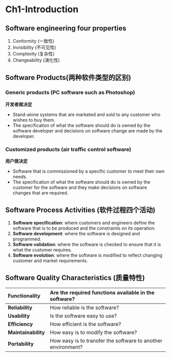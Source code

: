# Ch1-Introduction
## Software engineering four properties
1. Conformity (一致性)
2. Invisibility (不可见性)
3. Complexity (复杂性)
4. Changeability (演化性)
## Software Products(两种软件类型的区别)
### Generic products (PC software such as Photoshop)
**开发者做决定**
- Stand-alone systems that are marketed and sold to any customer who wishes to buy them.
- The specification of what the software should do is owned by the  software developer and decisions on software change are made by the developer.
### Customized products (air traffic control software)
**用户做决定**
- Software that is commissioned by a specific customer to meet their own needs.
- The specification of what the software should do is owned by the  customer for the software and they make decisions on software changes that are required.

## Software Process Activities (软件过程四个活动) 
1. **Software specification**: where customers and engineers define the software that is to be produced and the constraints on its operation.
2. **Software development**: where the software is designed and programmed.
3. **Software validation**: where the software is checked to ensure that it is what the customer requires.
4. **Software evolution**: where the software is modified to reflect changing customer and market requirements.

## Software Quality Characteristics (质量特性)

| Functionality       | Are the required functions available in the software?        |
| :------------------ | :----------------------------------------------------------- |
| **Reliability**     | How reliable is the software?                                |
| **Usability**       | Is the software easy to use?                                 |
| **Efficiency**      | How efficient is the software?                               |
| **Maintainability** | How easy is to modify the software?                          |
| **Portability**     | How easy is to transfer the software to another environment? |


